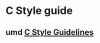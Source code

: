 # C Style guide



## umd [C Style Guidelines](http://www.cs.umd.edu/~nelson/classes/resources/cstyleguide/)